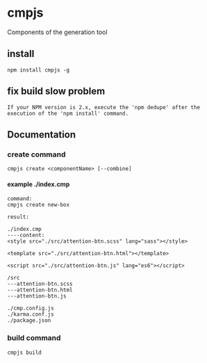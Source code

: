 # cmpjs
Components of the generation tool

## install
    npm install cmpjs -g

## fix build slow problem
    If your NPM version is 2.x, execute the 'npm dedupe' after the execution of the 'npm install' command.

## Documentation

### create command
    cmpjs create <componentName> [--combine]

#### example ./index.cmp

    command:
    cmpjs create new-box

    result:

    ./index.cmp
    ----content:
    <style src="./src/attention-btn.scss" lang="sass"></style>

    <template src="./src/attention-btn.html"></template>

    <script src="./src/attention-btn.js" lang="es6"></script>

    /src
    ---attention-btn.scss
    ---attention-btn.html
    ---attention-btn.js

    ./cmp.config.js
    ./karma.conf.js
    ./package.json




### build command
    cmpjs build
